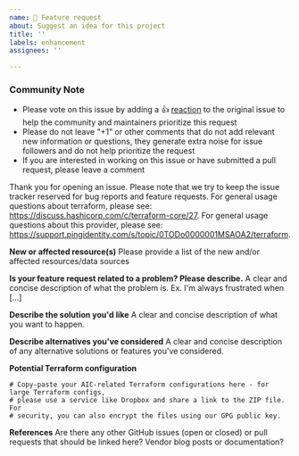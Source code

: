```yaml
---
name: 🚀 Feature request
about: Suggest an idea for this project
title: ''
labels: enhancement
assignees: ''

---
```


<!--- Please keep this note for the community --->

### Community Note

* Please vote on this issue by adding a 👍 [reaction](https://blog.github.com/2016-03-10-add-reactions-to-pull-requests-issues-and-comments/) to the original issue to help the community and maintainers prioritize this request
* Please do not leave "+1" or other comments that do not add relevant new information or questions, they generate extra noise for issue followers and do not help prioritize the request
* If you are interested in working on this issue or have submitted a pull request, please leave a comment

<!--- Thank you for keeping this note for the community --->

Thank you for opening an issue. Please note that we try to keep the issue tracker reserved for bug reports and feature requests. For general usage questions about terraform, please see: https://discuss.hashicorp.com/c/terraform-core/27. For general usage questions about this provider, please see: https://support.pingidentity.com/s/topic/0TODo0000001MSAOA2/terraform.

**New or affected resource(s)**
Please provide a list of the new and/or affected resources/data sources

**Is your feature request related to a problem? Please describe.**
A clear and concise description of what the problem is. Ex. I'm always frustrated when [...]

**Describe the solution you'd like**
A clear and concise description of what you want to happen.

**Describe alternatives you've considered**
A clear and concise description of any alternative solutions or features you've considered.

**Potential Terraform configuration**
```hcl
# Copy-paste your AIC-related Terraform configurations here - for large Terraform configs,
# please use a service like Dropbox and share a link to the ZIP file. For
# security, you can also encrypt the files using our GPG public key.
```

**References**
Are there any other GitHub issues (open or closed) or pull requests that should be linked here? Vendor blog posts or documentation?
